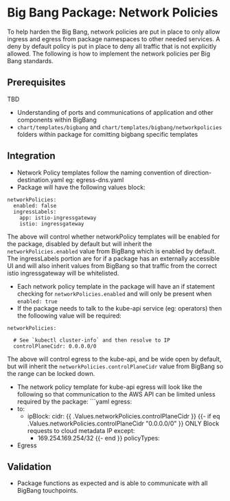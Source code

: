 # Big Bang Package: Network Policies

To help harden the Big Bang, network policies are put in place to only allow ingress and egress from package namespaces to other needed services.  A deny by default policy is put in place to deny all traffic that is not explicitly allowed.  The following is how to implement the network policies per Big Bang standards.

## Prerequisites

TBD

- Understanding of ports and communications of application and other components within BigBang
- `chart/templates/bigbang` and `chart/templates/bigbang/networkpolicies` folders within package for comitting bigbang specific templates

## Integration

- Network Policy templates follow the naming convention of direction-destination.yaml eg: egress-dns.yaml
- Package will have the following values block:
```
networkPolicies:
  enabled: false
  ingressLabels: 
    app: istio-ingressgateway
    istio: ingressgateway
```
The above will control whether networkPolicy templates will be enabled for the package, disabled by default but will inherit the `networkPolicies.enabled` value from BigBang which is enabled by default. The ingressLabels portion are for if a package has an externally accessible UI and will also inherit values from BigBang so that traffic from the correct istio ingressgateway will be whitelisted.

- Each network policy template in the package will have an if statement checking for `networkPolicies.enabled` and will only be present when `enabled: true`
- If the package needs to talk to the kube-api service (eg: operators) then the folloowing value will be required:
```
networkPolicies:

  # See `kubectl cluster-info` and then resolve to IP
  controlPlaneCidr: 0.0.0.0/0
```

The above will control egress to the kube-api, and be wide open by default, but will inherit the `networkPolicies.controlPlaneCidr` value from BigBang so the range can be locked down.

- The network policy template for kube-api egress will look like the following so that communication to the AWS API can be limited unless required by the package: ```yaml egress:
- to:
    - ipBlock: cidr: {{ .Values.networkPolicies.controlPlaneCidr }} {{- if eq .Values.networkPolicies.controlPlaneCidr "0.0.0.0/0" }}
    ONLY Block requests to cloud metadata IP
    except:
        - 169.254.169.254/32 {{- end }} policyTypes:
- Egress

## Validation
- Package functions as expected and is able to communicate with all BigBang touchpoints.
